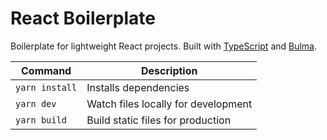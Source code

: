 # React Boilerplate

Boilerplate for lightweight React projects. Built with [TypeScript](https://www.typescriptlang.org/) and [Bulma](https://bulma.io/).

| Command        | Description                         |
| -------------- | ----------------------------------- |
| `yarn install` | Installs dependencies               |
| `yarn dev`     | Watch files locally for development |
| `yarn build`   | Build static files for production   |
